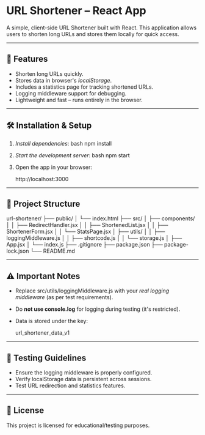 # URL Shortener – React App

A simple, client-side URL Shortener built with React. This application allows users to shorten long URLs and stores them locally for quick access.

---

## 🚀 Features

- Shorten long URLs quickly.
- Stores data in browser's *localStorage*.
- Includes a statistics page for tracking shortened URLs.
- Logging middleware support for debugging.
- Lightweight and fast – runs entirely in the browser.

---

## 🛠 Installation & Setup

1. *Install dependencies*:
   bash
   npm install
   

2. *Start the development server*:
   bash
   npm start
   

3. Open the app in your browser:
   
   http://localhost:3000
   

---

## 📂 Project Structure


url-shortener/
├── public/
│   └── index.html
├── src/
│   ├── components/
│   │   ├── RedirectHandler.jsx
│   │   ├── ShortenedList.jsx
│   │   ├── ShortenerForm.jsx
│   │   └── StatsPage.jsx
│   ├── utils/
│   │   ├── loggingMiddleware.js
│   │   ├── shortcode.js
│   │   └── storage.js
│   ├── App.jsx
│   └── index.js
├── .gitignore
├── package.json
├── package-lock.json
└── README.md


---

## ⚠ Important Notes

- Replace src/utils/loggingMiddleware.js with your *real logging middleware* (as per test requirements).
- Do **not use console.log** for logging during testing (it's restricted).
- Data is stored under the key:
  
  url_shortener_data_v1
  

---

## 🧪 Testing Guidelines

- Ensure the logging middleware is properly configured.
- Verify localStorage data is persistent across sessions.
- Test URL redirection and statistics features.

---

## 📝 License

This project is licensed for educational/testing purposes.

